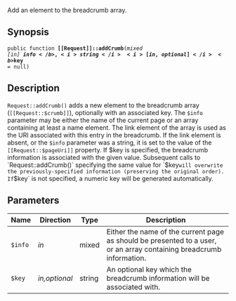 Add an element to the breadcrumb array.

## Synopsis

<code>public function <b>[[Request]]::addCrumb</b>(<i>mixed</i> <i>[in]</i> <b>$info</b>, <i>string</i> <i>[in,optional]</i> <b>$key</b> = null)</code>

## Description

`Request::addCrumb()` adds a new element to the breadcrumb array (`[[Request::$crumb]]`), optionally with an associated key. The `$info` parameter may be either the name of the current page or an array containing at least a name element. The link element of the array is used as the URI associated with this entry in the breadcrumb. If the link element is absent, or the `$info` parameter was a string, it is set to the value of the `[[Request::$pageUri]]` property. If $key is specified, the breadcrumb information is associated with the given value. Subsequent calls to `Request::addCrumb()` specifying the same value for `$key` will overwrite the previously-specified information (preserving the original order). If `$key` is not specified, a numeric key will be generated automatically.

## Parameters

<table>
  <thead>
    <tr>
      <th>Name</th>
      <th>Direction</th>
      <th>Type</th>
      <th>Description</th>
    </tr>
  </thead>
  <tbody>
    <tr>
      <td><code>$info</code>
      <td><i>in</i></td>
      <td>mixed</td>
      <td>
Either the name of the current page as should be presented to a user, or an array containing breadcrumb information.
      </td>
    </tr>
    <tr>
      <td><code>$key</code>
      <td><i>in,optional</i></td>
      <td>string</td>
      <td>
An optional key which the breadcrumb information will be associated with.
      </td>
    </tr>
  </tbody>
</table>


